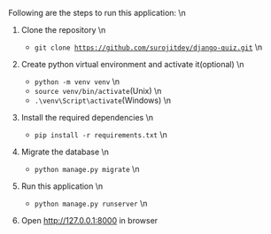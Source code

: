 Following are the steps to run this application: \n
1. Clone the repository \n
    - <code>git clone https://github.com/surojitdey/django-quiz.git</code> \n
2. Create python virtual environment and activate it(optional) \n
    - <code>python -m venv venv</code> \n
    - <code>source venv/bin/activate</code>(Unix) \n
    - <code>.\venv\Script\activate</code>(Windows) \n

3. Install the required dependencies \n
    - <code>pip install -r requirements.txt</code> \n

4. Migrate the database \n
    - <code>python manage.py migrate</code> \n

5. Run this application \n
    - <code>python manage.py runserver</code> \n

6. Open <url>http://127.0.0.1:8000</url> in browser